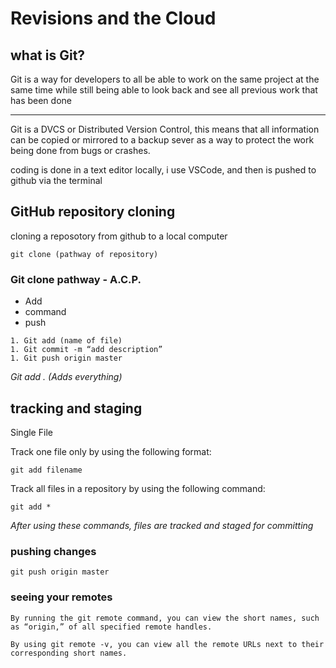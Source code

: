 # Revisions and the Cloud

## what is Git?

Git is a way for developers to all be able to work on the same 
project at the same time while still being able to look back and 
see all previous work that has been done
***
Git is a DVCS or Distributed Version Control, this means that all 
information can be copied or mirrored to a backup sever as a way to
protect the work being done from bugs or crashes.

coding is done in a text editor locally, i use VSCode, and then is pushed to github via the terminal

## GitHub repository cloning

cloning a reposotory from github to a local computer

```
git clone (pathway of repository)
```

### Git clone pathway - A.C.P.

- Add
- command
- push

```
1. Git add (name of file)
1. Git commit -m “add description”
1. Git push origin master
```

*Git add . (Adds everything)*

## tracking and staging

Single File

Track one file only by using the following format:

```
git add filename
```

Track all files in a repository by using the following command:

```
git add *
```

*After using these commands, files are tracked and staged for committing*

### pushing changes

```
git push origin master
```

### seeing your remotes
```
By running the git remote command, you can view the short names, such as “origin,” of all specified remote handles.

By using git remote -v, you can view all the remote URLs next to their corresponding short names.
```